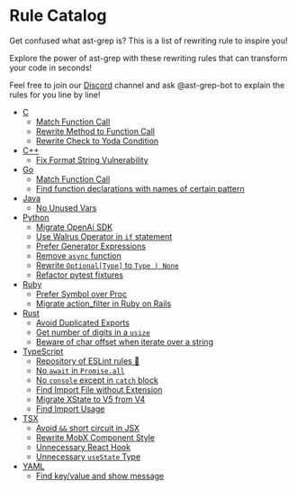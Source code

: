 # Rule Catalog

Get confused what ast-grep is? This is a list of rewriting rule to inspire you!

Explore the power of ast-grep with these rewriting rules that can transform your code in seconds!

Feel free to join our [Discord](https://discord.gg/4YZjf6htSQ) channel and ask @ast-grep-bot to explain the rules for you line by line!

* [C](/catalog/c/)
  * [Match Function Call](/catalog/c/#match-function-call)
  * [Rewrite Method to Function Call](/catalog/c/#rewrite-method-to-function-call)
  * [Rewrite Check to Yoda Condition](/catalog/c/#rewrite-check-to-yoda-condition)
* [C++](/catalog/cpp/)
  * [Fix Format String Vulnerability](/catalog/cpp/#fix-format-string-vulnerability)
* [Go](/catalog/go/)
  * [Match Function Call](/catalog/go/#match-function-call)
  * [Find function declarations with names of certain pattern](/catalog/go/#find-function-declarations-with-names-of-certain-pattern)
* [Java](/catalog/java/)
  * [No Unused Vars](/catalog/java/#no-unused-vars)
* [Python](/catalog/python/)
  * [Migrate OpenAi SDK](/catalog/python/#migrate-openai-sdk)
  * [Use Walrus Operator in `if` statement](/catalog/python/#use-walrus-operator-in-if-statement)
  * [Prefer Generator Expressions](/catalog/python/#prefer-generator-expressions)
  * [Remove `async` function](/catalog/python/#remove-async-function)
  * [Rewrite `Optional[Type]` to `Type | None`](/catalog/python/#rewrite-optional-type-to-type-none)
  * [Refactor pytest fixtures](/catalog/python/#refactor-pytest-fixtures)
* [Ruby](/catalog/ruby/)
  * [Prefer Symbol over Proc](/catalog/ruby/#prefer-symbol-over-proc)
  * [Migrate action_filter in Ruby on Rails](/catalog/ruby/#migrate-action-filter-in-ruby-on-rails)
* [Rust](/catalog/rust/)
  * [Avoid Duplicated Exports](/catalog/rust/#avoid-duplicated-exports)
  * [Get number of digits in a `usize`](/catalog/rust/#get-number-of-digits-in-a-usize)
  * [Beware of char offset when iterate over a string](/catalog/rust/#beware-of-char-offset-when-iterate-over-a-string)
* [TypeScript](/catalog/typescript/)
  * [Repository of ESLint rules 🔗](https://github.com/ast-grep/eslint/)
  * [No `await` in `Promise.all`](/catalog/typescript/#no-await-in-promise-all-array)
  * [No `console` except in `catch` block](/catalog/typescript/#no-console-except-in-catch-block)
  * [Find Import File without Extension](/catalog/typescript/#find-import-file-without-extension)
  * [Migrate XState to V5 from V4](/catalog/typescript/#migrate-xstate-to-v5-from-v4)
  * [Find Import Usage](/catalog/typescript/#find-import-usage)
* [TSX](/catalog/tsx/)
  * [Avoid `&&` short circuit in JSX](/catalog/tsx/#avoid-short-circuit-in-jsx)
  * [Rewrite MobX Component Style](/catalog/tsx/#rewrite-mobx-component-style)
  * [Unnecessary React Hook](/catalog/tsx/#avoid-unnecessary-react-hook)
  * [Unnecessary `useState` Type](/catalog/tsx/#unnecessary-usestate-type)
* [YAML](/catalog/yaml/)
  * [Find key/value and show message](/catalog/yaml/#find-key-value-and-show-message-using-those-key-vals)